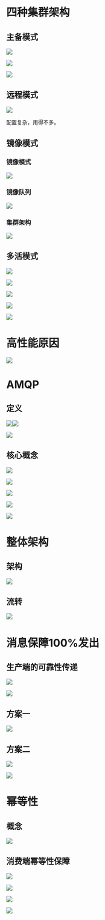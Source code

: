 # 四种集群架构

## 主备模式

![](img\8.png)

![](img\9.png)

![](img\10.png)

## 远程模式

![](img\11.png)

配置复杂，用得不多。

## 镜像模式

### 镜像模式

![](img\12.png)

### 镜像队列

![](img\13.png)

### 集群架构

![](img\14.png)

## 多活模式

![](img\15.png)

![](img\16.png)

![](img\17.png)

![](img\18.png)

![](img\19.png)

# 高性能原因

![](img\26.png)

# AMQP

## 定义

![](img\27.png)![](img\28.png)

![](img\29.png)

## 核心概念

![](img\30.png)

![](img\31.png)

![](img\32.png)

![](img\33.png)

![](img\34.png)

# 整体架构

## 架构

![](img\35.png)

## 流转

![](img\36.png)

# 消息保障100%发出

## 生产端的可靠性传递

![](img\37.png)

![](img\38.png)

## 方案一

![](img\39.png)

## 方案二

![](img\40.png)

![](img\41.png)

# 幂等性

## 概念

![](img\42.png)

## 消费端幂等性保障

![](img\43.png)

![](img\44.png)

![](img\45.png)

![](img\46.png)